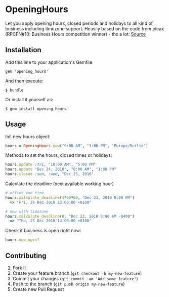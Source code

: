 # OpeningHours

Let you apply opening hours, closed periods and holidays to all kind of business including timezone support. Heavily based on the code from pleax (RPCFN#10: Business Hours competition winner) - thx a lot: [Source](https://gist.github.com/pleax/e9c0da1a6e92dd12cbc7)

## Installation

Add this line to your application's Gemfile:

    gem 'opening_hours'

And then execute:

    $ bundle

Or install it yourself as:

    $ gem install opening_hours

## Usage

Init new hours object:
```ruby
hours = OpeningHours.new("9:00 AM", "3:00 PM", "Europe/Berlin")
```

Methods to set the hours, closed times or holidays:
```ruby
hours.update :fri, "10:00 AM", "5:00 PM"
hours.update "Dec 24, 2010", "8:00 AM", "1:00 PM"
hours.closed :sun, :wed, "Dec 25, 2010"
```

Calculate the deadline (next available working hour)
```ruby
# offset and time
hours.calculate_deadline(4*60*60, "Dec 23, 2010 8:00 PM")
  => "Fri, 24 Dec 2010 13:00:00 +0100" 

# now with timezone
hours.calculate_deadline(0, "Dec 23, 2010 9:00 AM -0400")
  => "Thu, 23 Dec 2010 14:00:00 +0100" 
```

Check if business is open right now:
```ruby
hours.now_open?
```

## Contributing

1. Fork it
2. Create your feature branch (`git checkout -b my-new-feature`)
3. Commit your changes (`git commit -am 'Add some feature'`)
4. Push to the branch (`git push origin my-new-feature`)
5. Create new Pull Request
